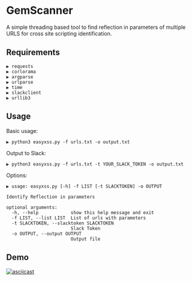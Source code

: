 # GemScanner

A simple threading based tool to find reflection in parameters of multiple URLS for cross site scripting identification.

## Requirements

```
▶ requests
▶ corlorama
▶ argparse
▶ urlparse
▶ time
▶ slackclient
▶ urllib3
```

## Usage

Basic usage:

```
▶ python3 easyxss.py -f urls.txt -o output.txt

```

Output to Slack:

```
▶ python3 easyxss.py -f urls.txt -t YOUR_SLACK_TOKEN -o output.txt
```

Options:

```
▶ usage: easyxss.py [-h] -f LIST [-t SLACKTOKEN] -o OUTPUT

Identify Reflection in parameters

optional arguments:
  -h, --help            show this help message and exit
  -f LIST, --list LIST  List of urls with parameters
  -t SLACKTOKEN, --slacktoken SLACKTOKEN
                        Slack Token
  -o OUTPUT, --output OUTPUT
                        Output file
```

## Demo

[![asciicast](https://asciinema.org/a/rBhTSSt5scYVLD0G8dqjTFwCC.svg)](https://asciinema.org/a/rBhTSSt5scYVLD0G8dqjTFwCC)

